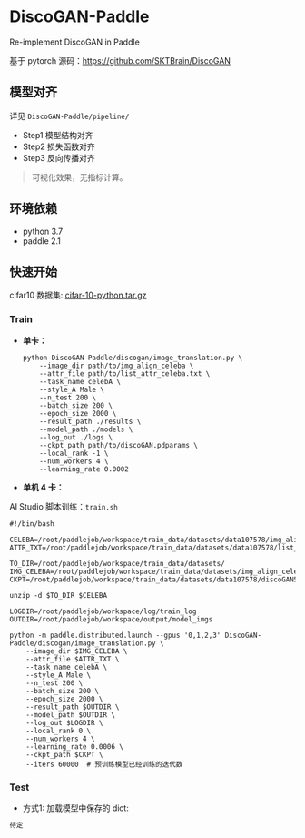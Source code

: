 # DiscoGAN-Paddle
Re-implement DiscoGAN in Paddle

基于 pytorch 源码：https://github.com/SKTBrain/DiscoGAN

## 模型对齐

详见 `DiscoGAN-Paddle/pipeline/`

- Step1 模型结构对齐
- Step2 损失函数对齐
- Step3 反向传播对齐

> 可视化效果，无指标计算。

## 环境依赖

- python 3.7
- paddle 2.1

## 快速开始

cifar10 数据集: [cifar-10-python.tar.gz](https://github.com/ImportPaddle/FixMatch-Paddle/releases/tag/trainv0.8)

### Train

- **单卡：**
    
    ```
    python DiscoGAN-Paddle/discogan/image_translation.py \
        --image_dir path/to/img_align_celeba \
        --attr_file path/to/list_attr_celeba.txt \
        --task_name celebA \
        --style_A Male \
        --n_test 200 \
        --batch_size 200 \
        --epoch_size 2000 \
        --result_path ./results \
        --model_path ./models \
        --log_out ./logs \
        --ckpt_path path/to/discoGAN.pdparams \
        --local_rank -1 \
        --num_workers 4 \
        --learning_rate 0.0002
    ```
    
- **单机 4 卡：**

AI Studio 脚本训练：`train.sh`
```shell script
#!/bin/bash

CELEBA=/root/paddlejob/workspace/train_data/datasets/data107578/img_align_celeba.zip
ATTR_TXT=/root/paddlejob/workspace/train_data/datasets/data107578/list_attr_celeba.txt

TO_DIR=/root/paddlejob/workspace/train_data/datasets/
IMG_CELEBA=/root/paddlejob/workspace/train_data/datasets/img_align_celeba
CKPT=/root/paddlejob/workspace/train_data/datasets/data107578/discoGAN5.9999.pdparams

unzip -d $TO_DIR $CELEBA

LOGDIR=/root/paddlejob/workspace/log/train_log
OUTDIR=/root/paddlejob/workspace/output/model_imgs

python -m paddle.distributed.launch --gpus '0,1,2,3' DiscoGAN-Paddle/discogan/image_translation.py \
    --image_dir $IMG_CELEBA \
    --attr_file $ATTR_TXT \
    --task_name celebA \
    --style_A Male \
    --n_test 200 \
    --batch_size 200 \
    --epoch_size 2000 \
    --result_path $OUTDIR \
    --model_path $OUTDIR \
    --log_out $LOGDIR \
    --local_rank 0 \
    --num_workers 4 \
    --learning_rate 0.0006 \
    --ckpt_path $CKPT \
    --iters 60000  # 预训练模型已经训练的迭代数
```

### Test

- 方式1: 加载模型中保存的 dict:

```python
待定
```
